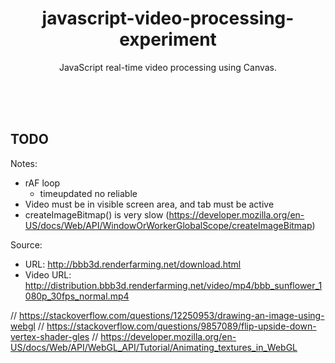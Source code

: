 <div align="center">

# javascript-video-processing-experiment

JavaScript real-time video processing using Canvas.

</div>

<br><br><br>

## TODO

Notes:

- rAF loop
  - timeupdated no reliable
- Video must be in visible screen area, and tab must be active
- createImageBitmap() is very slow (https://developer.mozilla.org/en-US/docs/Web/API/WindowOrWorkerGlobalScope/createImageBitmap)

Source:

- URL: http://bbb3d.renderfarming.net/download.html
- Video URL: http://distribution.bbb3d.renderfarming.net/video/mp4/bbb_sunflower_1080p_30fps_normal.mp4

// https://stackoverflow.com/questions/12250953/drawing-an-image-using-webgl
// https://stackoverflow.com/questions/9857089/flip-upside-down-vertex-shader-gles
// https://developer.mozilla.org/en-US/docs/Web/API/WebGL_API/Tutorial/Animating_textures_in_WebGL
